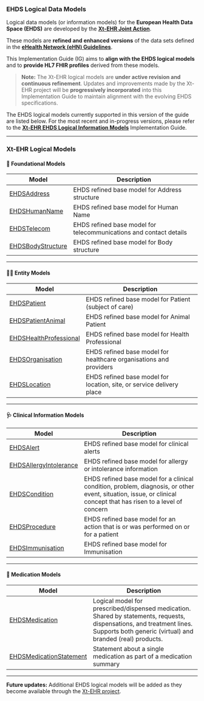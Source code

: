 ### EHDS Logical Data Models

Logical data models (or information models) for the **European Health Data Space (EHDS)** are developed by the [**Xt-EHR Joint Action**](https://www.xt-ehr.eu/).

These models are **refined and enhanced versions** of the data sets defined in the [**eHealth Network (eHN) Guidelines**](https://health.ec.europa.eu/ehealth-digital-health-and-care/digital-health-and-care/eu-cooperation/ehealth-network_en#ehealth-network-guidelines).

This Implementation Guide (IG) aims to **align with the EHDS logical models** and to **provide HL7 FHIR profiles** derived from these models.

> **Note:**
> The Xt-EHR logical models are **under active revision and continuous refinement**.
> Updates and improvements made by the Xt-EHR project will be **progressively incorporated** into this Implementation Guide to maintain alignment with the evolving EHDS specifications.

The EHDS logical models currently supported in this version of the guide are listed below.
For the most recent and in-progress versions, please refer to the [**Xt-EHR EHDS Logical Information Models**](https://build.fhir.org/ig/Xt-EHR/xt-ehr-common) Implementation Guide.

---

### Xt-EHR Logical Models

#### 🧩 Foundational Models

| **Model**                                                                                               | **Description**                                                    |
| ------------------------------------------------------------------------------------------------------- | ------------------------------------------------------------------ |
| [EHDSAddress](https://www.xt-ehr.eu/fhir/models/StructureDefinition-EHDSAddress.html)                   | EHDS refined base model for Address structure                      |
| [EHDSHumanName](https://www.xt-ehr.eu/fhir/models/StructureDefinition-EHDSHumanName/)                   | EHDS refined base model for Human Name                             |
| [EHDSTelecom](https://www.xt-ehr.eu/fhir/models/StructureDefinition-EHDSTelecom.html)                   | EHDS refined base model for telecommunications and contact details |
| [EHDSBodyStructure](https://www.xt-ehr.eu/fhir/models/0.2.1/StructureDefinition-EHDSBodyStructure.html) | EHDS refined base model for Body structure                         |

---

#### 🧑‍⚕️ Entity Models

| **Model**                                                                                                   | **Description**                                                       |
| ----------------------------------------------------------------------------------------------------------- | --------------------------------------------------------------------- |
| [EHDSPatient](https://www.xt-ehr.eu/fhir/models/StructureDefinition-EHDSPatient/)                           | EHDS refined base model for Patient (subject of care)                 |
| [EHDSPatientAnimal](https://www.xt-ehr.eu/fhir/models/StructureDefinition-EHDSPatientAnimal.html)           | EHDS refined base model for Animal Patient                            |
| [EHDSHealthProfessional](https://www.xt-ehr.eu/fhir/models/StructureDefinition-EHDSHealthProfessional.html) | EHDS refined base model for Health Professional                       |
| [EHDSOrganisation](https://www.xt-ehr.eu/fhir/models/StructureDefinition-EHDSOrganisation/)                 | EHDS refined base model for healthcare organisations and providers    |
| [EHDSLocation](https://www.xt-ehr.eu/fhir/models/StructureDefinition-EHDSLocation.html)                     | EHDS refined base model for location, site, or service delivery place |

---

#### 🩺 Clinical Information Models

| **Model**                                                                                                   | **Description**                                                                                                                                                  |
| ----------------------------------------------------------------------------------------------------------- | ---------------------------------------------------------------------------------------------------------------------------------------------------------------- |
| [EHDSAlert](https://www.xt-ehr.eu/fhir/models/StructureDefinition-EHDSAlert.html)                           | EHDS refined base model for clinical alerts                                                                                                                      |
| [EHDSAllergyIntolerance](https://www.xt-ehr.eu/fhir/models/StructureDefinition-EHDSAllergyIntolerance.html) | EHDS refined base model for allergy or intolerance information                                                                                                   |
| [EHDSCondition](https://www.xt-ehr.eu/fhir/models/StructureDefinition-EHDSCondition.html)                   | EHDS refined base model for a clinical condition, problem, diagnosis, or other event, situation, issue, or clinical concept that has risen to a level of concern |
| [EHDSProcedure](https://www.xt-ehr.eu/fhir/models/StructureDefinition-EHDSProcedure.html)                   | EHDS refined base model for an action that is or was performed on or for a patient                                                                               |
| [EHDSImmunisation](https://www.xt-ehr.eu/fhir/models/StructureDefinition-EHDSImmunisation.html)             | EHDS refined base model for Immunisation                                                                                                                         |

---

#### 💊 Medication Models

| **Model**                                                                                                     | **Description**                                                                                                                                                                     |
| ------------------------------------------------------------------------------------------------------------- | ----------------------------------------------------------------------------------------------------------------------------------------------------------------------------------- |
| [EHDSMedication](https://www.xt-ehr.eu/fhir/models/StructureDefinition-EHDSMedication.html)                   | Logical model for prescribed/dispensed medication. Shared by statements, requests, dispensations, and treatment lines. Supports both generic (virtual) and branded (real) products. |
| [EHDSMedicationStatement](https://www.xt-ehr.eu/fhir/models/StructureDefinition-EHDSMedicationStatement.html) | Statement about a single medication as part of a medication summary                                                                                                                 |

---

**Future updates:**
Additional EHDS logical models will be added as they become available through the [Xt-EHR project](https://www.xt-ehr.eu/).

